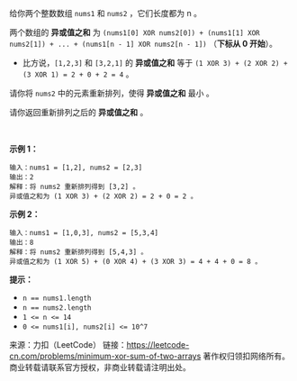 给你两个整数数组 ```nums1``` 和 ```nums2``` ，它们长度都为 n 。

两个数组的 **异或值之和** 为 ```(nums1[0] XOR nums2[0]) + (nums1[1] XOR nums2[1]) + ... + (nums1[n - 1] XOR nums2[n - 1])``` （**下标从 0 开始**）。

* 比方说，```[1,2,3]``` 和 ```[3,2,1]``` 的 **异或值之和** 等于 ```(1 XOR 3) + (2 XOR 2) + (3 XOR 1) = 2 + 0 + 2 = 4``` 。

请你将 ```nums2``` 中的元素重新排列，使得 **异或值之和** 最小 。

请你返回重新排列之后的 **异或值之和** 。

 

**示例 1：**
```
输入：nums1 = [1,2], nums2 = [2,3]
输出：2
解释：将 nums2 重新排列得到 [3,2] 。
异或值之和为 (1 XOR 3) + (2 XOR 2) = 2 + 0 = 2 。
```
**示例 2：**
```
输入：nums1 = [1,0,3], nums2 = [5,3,4]
输出：8
解释：将 nums2 重新排列得到 [5,4,3] 。
异或值之和为 (1 XOR 5) + (0 XOR 4) + (3 XOR 3) = 4 + 4 + 0 = 8 。
```

**提示：**

* ```n == nums1.length```
* ```n == nums2.length```
* ```1 <= n <= 14```
* ```0 <= nums1[i], nums2[i] <= 10^7```

来源：力扣（LeetCode）
链接：https://leetcode-cn.com/problems/minimum-xor-sum-of-two-arrays
著作权归领扣网络所有。商业转载请联系官方授权，非商业转载请注明出处。